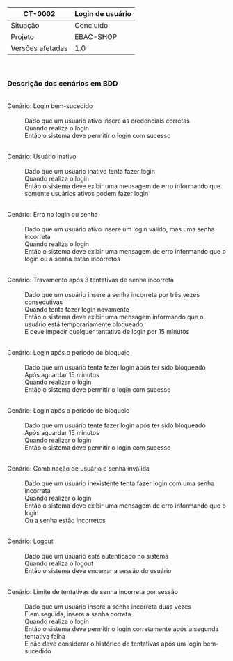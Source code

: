 | CT-0002          | Login de usuário |
| ---------------- | -------------------------- |
| Situação         | Concluído                  |
| Projeto          | EBAC-SHOP                  |
| Versões afetadas | 1.0                        |

</br>
<h3>Descrição dos cenários em BDD</h3>
<dl>
  </br>
  <dt>Cenário: Login bem-sucedido</dt>
  </br>
  <dd>Dado que um usuário ativo insere as credenciais corretas</dd>
  <dd>Quando realiza o login</dd>
  <dd>Então o sistema deve permitir o login com sucesso</dd>
</dl>
<dl>
  </br>
  <dt>Cenário: Usuário inativo</dt>
  </br>
  <dd>Dado que um usuário inativo tenta fazer login</dd>
  <dd>Quando realiza o login</dd>
  <dd>Então o sistema deve exibir uma mensagem de erro informando que somente usuários ativos podem fazer login</dd>
</dl>
<dl>
  </br>
  <dt>Cenário: Erro no login ou senha</dt>
  </br>
  <dd>Dado que um usuário ativo insere um login válido, mas uma senha incorreta</dd>
  <dd>Quando realiza o login</dd>
  <dd>Então o sistema deve exibir uma mensagem de erro informando que o login ou a senha estão incorretos</dd>
</dl>
<dl>
  </br>
  <dt>Cenário: Travamento após 3 tentativas de senha incorreta</dt>
  </br>
  <dd>Dado que um usuário insere a senha incorreta por três vezes consecutivas</dd>
  <dd>Quando tenta fazer login novamente</dd>
  <dd>Então o sistema deve exibir uma mensagem informando que o usuário está temporariamente bloqueado</dd>
  <dd>E deve impedir qualquer tentativa de login por 15 minutos</dd>
</dl>
<dl>
  </br>
  <dt>Cenário: Login após o período de bloqueio</dt>
  </br>
  <dd>Dado que um usuário tenta fazer login após ter sido bloqueado</dd>
  <dd>Após aguardar 15 minutos</dd>
  <dd>Quando realizar o login</dd>
  <dd>Então o sistema deve permitir o login com sucesso</dd>
</dl>
<dl>
  </br>
  <dt>Cenário: Login após o período de bloqueio</dt>
  </br>
  <dd>Dado que um usuário tente fazer login após ter sido bloqueado</dd>
  <dd>Após aguardar 15 minutos</dd>
  <dd>Quando realizar o login</dd>
  <dd>Então o sistema deve permitir o login com sucesso</dd>
</dl>
<dl>
  </br>
  <dt>Cenário: Combinação de usuário e senha inválida</dt>
  </br>
  <dd>Dado que um usuário inexistente tenta fazer login com uma senha incorreta</dd>
  <dd>Quando realizar o login</dd>
  <dd>Então o sistema deve exibir uma mensagem de erro informando que o login</dd>
  <dd>Ou a senha estão incorretos</dd>
</dl>
<dl>
  </br>
  <dt>Cenário: Logout</dt>
  </br>
  <dd>Dado que um usuário está autenticado no sistema</dd>
  <dd>Quando realiza o logout</dd>
  <dd>Então o sistema deve encerrar a sessão do usuário</dd>
</dl>
<dl>
  </br>
  <dt>Cenário: Limite de tentativas de senha incorreta por sessão</dt>
  </br>
  <dd>Dado que um usuário insere a senha incorreta duas vezes</dd>
  <dd>E em seguida, insere a senha correta</dd>
  <dd>Quando realiza o login</dd>
  <dd>Então o sistema deve permitir o login corretamente após a segunda tentativa falha</dd>
  <dd>E não deve considerar o histórico de tentativas após um login bem-sucedido</dd>
</dl>
